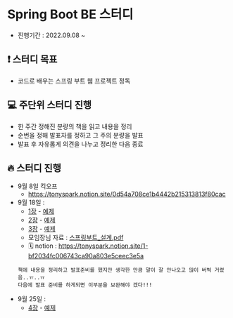 # Spring Boot BE 스터디
+ 진행기간 : 2022.09.08 ~

## ❗️ 스터디 목표
+ 코드로 배우는 스프링 부트 웹 프로젝트 정독

## 💻 주단위 스터디 진행
+ 한 주간 정해진 분량의 책을 읽고 내용을 정리
+ 순번을 정해 발표자를 정하고 그 주의 분량을 발표
+ 발표 후 자유롭게 의견을 나누고 정리한 다음 종료

## 🔥 스터디 진행
+ 9월 8일 킥오프
  + https://tonyspark.notion.site/0d54a708ce1b4442b215313813f80cac
+ 9월 18일 : 
  + [1장](./week1/chapter01/Chapter01.md) - [예제](https://github.com/WooDolpa/springboot-study)
  + [2장](./week1/chapter02/Chapter02.md) - [예제](https://github.com/WooDolpa/spring-boot-chapter02)
  + [3장](./week1/chapter03/Chapter03.md) - [예제](https://github.com/WooDolpa/spring-boot-chapter03)
  + 모임장님 자료 : [스프링부트_설계.pdf](./week1/chapter01/file/springBootArchitecture.pdf)
  + 🗓 notion : https://tonyspark.notion.site/1-bf2034fc006743ca90a803e5ceec3e5a
  ```
  책에 내용을 정리하고 발표준비를 했지만 생각한 만큼 말이 잘 안나오고 많이 버벅 거렸음..ㅠ..ㅠ
  다음에 발표 준비를 하게되면 이부분을 보완해야 겠다!!!
  ```
+ 9월 25일 :
  + [4장](./week2/chapter04/Chapter04.md) - [예제](https://github.com/WooDolpa/spring-boot-chapter04)
  